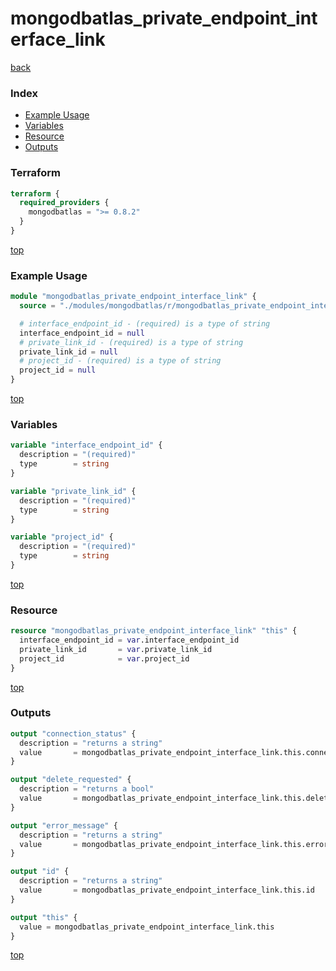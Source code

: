 # mongodbatlas_private_endpoint_interface_link

[back](../mongodbatlas.md)

### Index

- [Example Usage](#example-usage)
- [Variables](#variables)
- [Resource](#resource)
- [Outputs](#outputs)

### Terraform

```terraform
terraform {
  required_providers {
    mongodbatlas = ">= 0.8.2"
  }
}
```

[top](#index)

### Example Usage

```terraform
module "mongodbatlas_private_endpoint_interface_link" {
  source = "./modules/mongodbatlas/r/mongodbatlas_private_endpoint_interface_link"

  # interface_endpoint_id - (required) is a type of string
  interface_endpoint_id = null
  # private_link_id - (required) is a type of string
  private_link_id = null
  # project_id - (required) is a type of string
  project_id = null
}
```

[top](#index)

### Variables

```terraform
variable "interface_endpoint_id" {
  description = "(required)"
  type        = string
}

variable "private_link_id" {
  description = "(required)"
  type        = string
}

variable "project_id" {
  description = "(required)"
  type        = string
}
```

[top](#index)

### Resource

```terraform
resource "mongodbatlas_private_endpoint_interface_link" "this" {
  interface_endpoint_id = var.interface_endpoint_id
  private_link_id       = var.private_link_id
  project_id            = var.project_id
}
```

[top](#index)

### Outputs

```terraform
output "connection_status" {
  description = "returns a string"
  value       = mongodbatlas_private_endpoint_interface_link.this.connection_status
}

output "delete_requested" {
  description = "returns a bool"
  value       = mongodbatlas_private_endpoint_interface_link.this.delete_requested
}

output "error_message" {
  description = "returns a string"
  value       = mongodbatlas_private_endpoint_interface_link.this.error_message
}

output "id" {
  description = "returns a string"
  value       = mongodbatlas_private_endpoint_interface_link.this.id
}

output "this" {
  value = mongodbatlas_private_endpoint_interface_link.this
}
```

[top](#index)